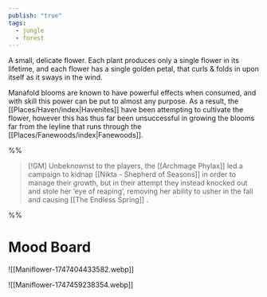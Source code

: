 ```yaml
---
publish: "true"
tags:
  - jungle
  - forest
---
```


A small, delicate flower. Each plant produces only a single flower in its lifetime, and each flower has a single golden petal, that curls & folds in upon itself as it sways in the wind.

Manafold blooms are known to have powerful effects when consumed, and with skill this power can be put to almost any purpose. As a result, the [[Places/Haven/index|Havenites]] have been attempting to cultivate the flower, however this has thus far been unsuccessful in growing the blooms far from the leyline that runs through the [[Places/Fanewoods/index|Fanewoods]].

%%

> [!GM] Unbeknownst to the players, the [[Archmage Phylax]] led a campaign to kidnap [[Nikta - Shepherd of Seasons]] in order to manage their growth, but in their attempt they instead knocked out and stole her ‘eye of reaping’, removing her ability to usher in the fall and causing [[The Endless Spring]] .

%%
# Mood Board
![[Maniflower-1747404433582.webp]]


![[Maniflower-1747459238354.webp]]
